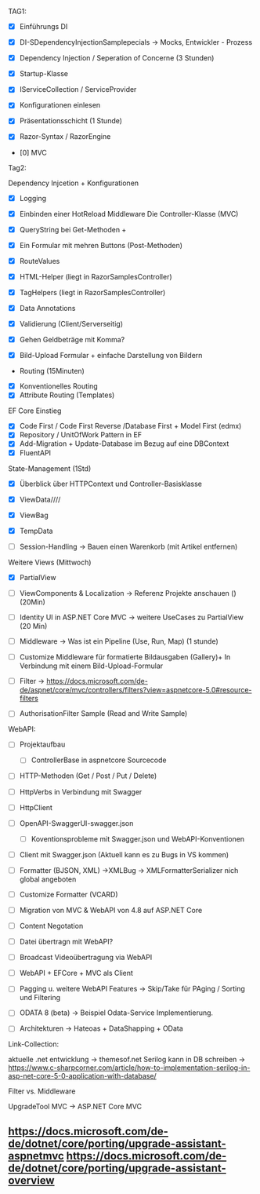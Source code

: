 ﻿TAG1:
- [x] Einführungs DI 
- [x] DI-SDependencyInjectionSamplepecials -> Mocks, Entwickler - Prozess
- [x] Dependency Injection / Seperation of Concerne (3 Stunden) 
- [x] Startup-Klasse
- [x] IServiceCollection / ServiceProvider
- [x] Konfigurationen einlesen

- [x] Präsentationsschicht (1 Stunde) 
- [x] Razor-Syntax / RazorEngine 
- [0] MVC


Tag2:

Dependency Injcetion + Konfigurationen
- [x] Logging 
- [x] Einbinden einer HotReload Middleware
Die Controller-Klasse (MVC)

- [x] QueryString bei Get-Methoden + 
- [x] Ein Formular mit mehren Buttons (Post-Methoden)
- [x] RouteValues
- [x] HTML-Helper (liegt in RazorSamplesController)
- [x] TagHelpers  (liegt in RazorSamplesController)
- [x] Data Annotations 
- [x] Validierung (Client/Serverseitig)
- [x] Gehen Geldbeträge mit Komma?

- [x] Bild-Upload Formular + einfache Darstellung von Bildern 

- Routing (15Minuten)
- [x] Konventionelles Routing
- [x] Attribute Routing (Templates)

EF Core Einstieg 
- [x] Code First / Code First Reverse /Database First + Model First (edmx)
- [x] Repository / UnitOfWork Pattern in EF
- [x] Add-Migration + Update-Database im Bezug auf eine DBContext 
- [x] FluentAPI 
 
State-Management (1Std) 
- [x] Überblick über HTTPContext und Controller-Basisklasse
- [x] ViewData////
- [x] ViewBag
- [x] TempData
- [ ] Session-Handling -> Bauen einen Warenkorb (mit Artikel entfernen)


Weitere Views (Mittwoch)
- [x] PartialView
- [ ] ViewComponents & Localization -> Referenz Projekte anschauen () (20Min) 
- [ ] Identity UI in ASP.NET Core MVC -> weitere UseCases zu PartialView (20 Min)
- [ ] Middleware -> Was ist ein Pipeline (Use, Run, Map) (1 stunde)
- [ ] Customize Middleware für formatierte Bildausgaben (Gallery)+ In Verbindung mit einem Bild-Upload-Formular
- [ ] Filter -> https://docs.microsoft.com/de-de/aspnet/core/mvc/controllers/filters?view=aspnetcore-5.0#resource-filters
- [ ] AuthorisationFilter Sample (Read and Write Sample)




WebAPI:

- [ ] Projektaufbau 
  - [ ] ControllerBase in aspnetcore Sourcecode
- [ ] HTTP-Methoden (Get / Post / Put / Delete)
- [ ] HttpVerbs in Verbindung mit Swagger
- [ ] HttpClient
- [ ] OpenAPI-SwaggerUI-swagger.json
  - [ ] Koventionsprobleme mit Swagger.json und WebAPI-Konventionen
- [ ] Client mit Swagger.json (Aktuell kann es zu Bugs in VS kommen)
- [ ] Formatter (BJSON, XML) ->XMLBug -> XMLFormatterSerializer nich global angeboten
- [ ] Customize Formatter (VCARD)
- [ ] Migration von MVC & WebAPI von 4.8 auf ASP.NET Core
- [ ] Content Negotation
- [ ] Datei übertragn mit WebAPI?
- [ ] Broadcast Videoübertragung via WebAPI
- [ ] WebAPI + EFCore + MVC als Client
- [ ] Pagging u. weitere WebAPI Features -> Skip/Take für PAging / Sorting und Filtering
- [ ] ODATA 8 (beta)  -> Beispiel Odata-Service Implementierung. 
- [ ] Architekturen -> Hateoas + DataShapping + OData 








Link-Collection:

aktuelle .net entwicklung -> themesof.net
Serilog kann in DB schreiben -> https://www.c-sharpcorner.com/article/how-to-implementation-serilog-in-asp-net-core-5-0-application-with-database/

Filter vs. Middleware 

UpgradeTool MVC -> ASP.NET Core MVC

https://docs.microsoft.com/de-de/dotnet/core/porting/upgrade-assistant-aspnetmvc
https://docs.microsoft.com/de-de/dotnet/core/porting/upgrade-assistant-overview
- 